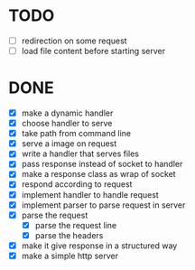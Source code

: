 # TODO

- [ ] redirection on some request
- [ ] load file content before starting server

# DONE

- [x] make a dynamic handler
- [x] choose handler to serve
- [x] take path from command line
- [x] serve a image on request
- [x] write a handler that serves files
- [x] pass response instead of socket to handler
- [x] make a response class as wrap of socket
- [x] respond according to request
- [x] implement handler to handle request
- [x] implement parser to parse request in server
- [x] parse the request
  - [x] parse the request line
  - [x] parse the headers
- [x] make it give response in a structured way
- [x] make a simple http server
